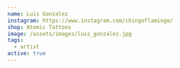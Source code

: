 ```yaml
---
name: Luis Gonzalez
instagram: https://www.instagram.com/chingoflamingo/
shop: Atomic Tattoos
image: /assets/images/luis_gonzalez.jpg
tags:
  - artist
active: true
---
```

